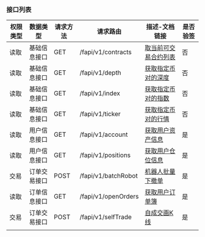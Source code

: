 ### 接口列表

| 权限类型 | 数据类型     | 请求方法 | 请求路由            | 描述-文档链接                                                | 是否验签 |
| -------- | ------------ | -------- | ------------------- | ------------------------------------------------------------ | -------- |
| 读取     | 基础信息接口 | GET      | /fapi/v1/contracts  | [取当前可交易合约列表](https://github.com/bib-exchange/doc/blob/waynee-refact/trade-api/futures-%E5%90%88%E7%BA%A6/%E6%8E%A5%E5%8F%A3%E8%AF%B4%E6%98%8E/%E9%80%9A%E7%94%A8%E6%8E%A5%E5%8F%A3/contracts-%E5%BD%93%E5%89%8D%E5%8F%AF%E4%BA%A4%E6%98%93%E5%90%88%E7%BA%A6%E5%88%97%E8%A1%A8.md) | 否       |
| 读取     | 基础信息接口 | GET      | /fapi/v1/depth      | [获取指定币对的深度](https://github.com/bib-exchange/doc/blob/waynee-refact/trade-api/futures-%E5%90%88%E7%BA%A6/%E6%8E%A5%E5%8F%A3%E8%AF%B4%E6%98%8E/%E9%80%9A%E7%94%A8%E6%8E%A5%E5%8F%A3/depth-%E6%B7%B1%E5%BA%A6.md) | 否       |
| 读取     | 基础信息接口 | GET      | /fapi/v1/index      | [获取指定币对的指数](https://github.com/bib-exchange/doc/blob/waynee-refact/trade-api/futures-%E5%90%88%E7%BA%A6/%E6%8E%A5%E5%8F%A3%E8%AF%B4%E6%98%8E/%E9%80%9A%E7%94%A8%E6%8E%A5%E5%8F%A3/index-%E6%8C%87%E6%95%B0.md) | 否       |
| 读取     | 基础信息接口 | GET      | /fapi/v1/ticker     | [获取指定币对的行情](https://github.com/bib-exchange/doc/blob/waynee-refact/trade-api/futures-%E5%90%88%E7%BA%A6/%E6%8E%A5%E5%8F%A3%E8%AF%B4%E6%98%8E/%E9%80%9A%E7%94%A8%E6%8E%A5%E5%8F%A3/ticker-%E8%A1%8C%E6%83%85.md) | 否       |
| 读取     | 用户信息接口 | GET      | /fapi/v1/account    | [获取用户资产信息](https://github.com/bib-exchange/doc/blob/waynee-refact/trade-api/futures-%E5%90%88%E7%BA%A6/%E6%8E%A5%E5%8F%A3%E8%AF%B4%E6%98%8E/%E7%94%A8%E6%88%B7%E4%BF%A1%E6%81%AF/account-%E8%B5%84%E4%BA%A7.md) | 是       |
| 读取     | 用户信息接口 | GET      | /fapi/v1/positions  | [获取用户仓位信息](https://github.com/bib-exchange/doc/blob/waynee-refact/trade-api/futures-%E5%90%88%E7%BA%A6/%E6%8E%A5%E5%8F%A3%E8%AF%B4%E6%98%8E/%E7%94%A8%E6%88%B7%E4%BF%A1%E6%81%AF/positions-%E6%8C%81%E4%BB%93.md) | 是       |
| 交易     | 订单交易接口 | POST     | /fapi/v1/batchRobot | [机器人批量下撤单](https://github.com/bib-exchange/doc/blob/waynee-refact/trade-api/futures-%E5%90%88%E7%BA%A6/%E6%8E%A5%E5%8F%A3%E8%AF%B4%E6%98%8E/%E8%AE%A2%E5%8D%95%E7%AE%A1%E7%90%86/batchRobot-%E6%9C%BA%E5%99%A8%E4%BA%BA%E6%89%B9%E9%87%8F%E4%B8%8B%E6%92%A4%E5%8D%95.md) | 是       |
| 读取     | 订单信息接口 | GET      | /fapi/v1/openOrders | [获取用户订单簿](https://github.com/bib-exchange/doc/blob/waynee-refact/trade-api/futures-%E5%90%88%E7%BA%A6/%E6%8E%A5%E5%8F%A3%E8%AF%B4%E6%98%8E/%E8%AE%A2%E5%8D%95%E7%AE%A1%E7%90%86/openOrders-%E8%8E%B7%E5%8F%96%E8%AE%A2%E5%8D%95%E7%B0%BF.md) | 是       |
| 交易     | 订单交易接口 | POST     | /fapi/v1/selfTrade  | [自成交画K线](https://github.com/bib-exchange/doc/blob/waynee-refact/trade-api/futures-%E5%90%88%E7%BA%A6/%E6%8E%A5%E5%8F%A3%E8%AF%B4%E6%98%8E/%E8%AE%A2%E5%8D%95%E7%AE%A1%E7%90%86/selfTrade-%E8%87%AA%E6%88%90%E4%BA%A4%E7%94%BBK%E7%BA%BF.md) | 是       |
|          |              |          |                     |                                                              |          |


